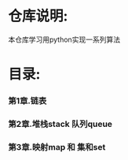 # 仓库说明:  
本仓库学习用python实现一系列算法  

# 目录: 
### 第1章.链表  
### 第2章.堆栈stack 队列queue  
### 第3章.映射map 和 集和set  






